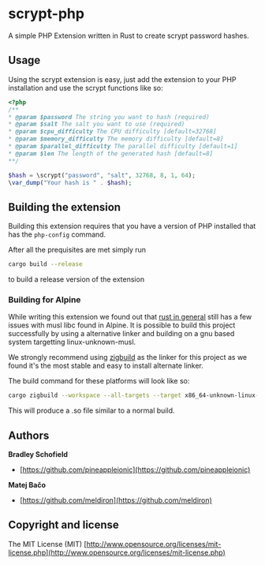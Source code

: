 #  scrypt-php

A simple PHP Extension written in Rust to create scrypt password hashes.

## Usage
Using the scrypt extension is easy, just add the extension to your PHP installation and use the scrypt functions like so:
```php
<?php
/**
* @param $password The string you want to hash (required)
* @param $salt The salt you want to use (required)
* @param $cpu_difficulty The CPU difficulty [default=32768]
* @param $memory_difficulty The memory difficulty [default=8]
* @param $parallel_difficulty The parallel difficulty [default=1]
* @param $len The length of the generated hash [default=8]
**/

$hash = \scrypt("password", "salt", 32768, 8, 1, 64);
\var_dump("Your hash is " . $hash);
```

## Building the extension
Building this extension requires that you have a version of PHP installed that has the `php-config` command.

After all the prequisites are met simply run
```sh
cargo build --release
```
to build a release version of the extension

### Building for Alpine
While writing this extension we found out that [rust in general](https://github.com/rust-lang/rust/issues/59302) still has a few issues with musl libc found in Alpine. It is possible to build this project successfully by using a alternative linker and building on a gnu based system targetting linux-unknown-musl.

We strongly recommend using [zigbuild](https://github.com/messense/cargo-zigbuild) as the linker for this project as we found it's the most stable and easy to install alternate linker.

The build command for these platforms will look like so:
```sh
cargo zigbuild --workspace --all-targets --target x86_64-unknown-linux-musl --release
```
This will produce a .so file similar to a normal build.

## Authors

**Bradley Schofield**

-   [https://github.com/pineappleionic](https://github.com/pineappleionic)

**Matej Bačo**

-   [https://github.com/meldiron](https://github.com/meldiron)

## Copyright and license

The MIT License (MIT) [http://www.opensource.org/licenses/mit-license.php](http://www.opensource.org/licenses/mit-license.php)



